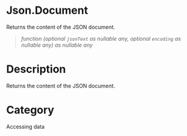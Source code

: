 # Json.Document
Returns the content of the JSON document.
> _function (optional <code>jsonText</code> as nullable any, optional <code>encoding</code> as nullable any) as nullable any_

# Description 
Returns the content of the JSON document.
# Category 
Accessing data
